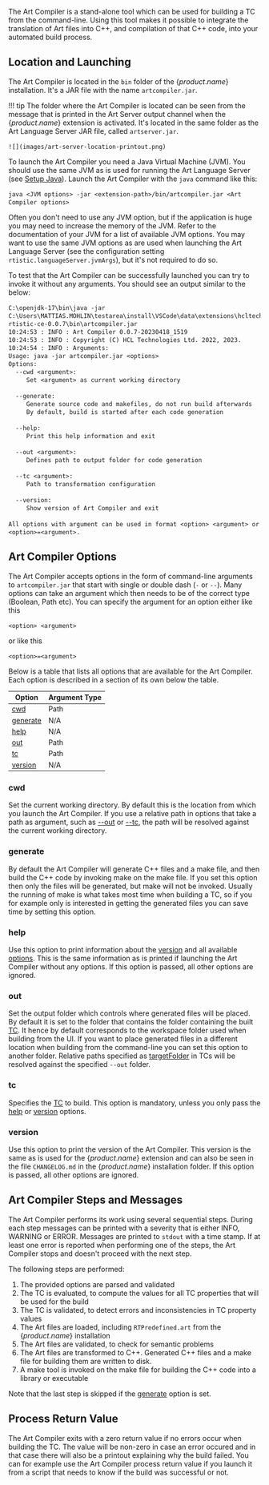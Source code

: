 The Art Compiler is a stand-alone tool which can be used for building a TC from the command-line. Using this tool makes it possible to integrate the translation of Art files into C++, and compilation of that C++ code, into your automated build process.

## Location and Launching
The Art Compiler is located in the `bin` folder of the {$product.name$} installation. It's a JAR file with the name `artcompiler.jar`.

!!! tip 
    The folder where the Art Compiler is located can be seen from the message that is printed in the Art Server output channel when the {$product.name$} extension is activated. It's located in the same folder as the Art Language Server JAR file, called `artserver.jar`.
    
    ![](images/art-server-location-printout.png)

To launch the Art Compiler you need a Java Virtual Machine (JVM). You should use the same JVM as is used for running the Art Language Server (see [Setup Java](../installing.md#setup-java)). Launch the Art Compiler with the `java` command like this:

```
java <JVM options> -jar <extension-path>/bin/artcompiler.jar <Art Compiler options>
```

Often you don't need to use any JVM option, but if the application is huge you may need to increase the memory of the JVM. Refer to the documentation of your JVM for a list of available JVM options. You may want to use the same JVM options as are used when launching the Art Language Server (see the configuration setting `rtistic.languageServer.jvmArgs`), but it's not required to do so.

To test that the Art Compiler can be successfully launched you can try to invoke it without any arguments. You should see an output similar to the below:

```
C:\openjdk-17\bin\java -jar C:\Users\MATTIAS.MOHLIN\testarea\install\VSCode\data\extensions\hcltechnologies.hcl-rtistic-ce-0.0.7\bin\artcompiler.jar
10:24:53 : INFO : Art Compiler 0.0.7-20230418_1519
10:24:53 : INFO : Copyright (C) HCL Technologies Ltd. 2022, 2023.
10:24:54 : INFO : Arguments:
Usage: java -jar artcompiler.jar <options>
Options:
  --cwd <argument>:
     Set <argument> as current working directory

  --generate:
     Generate source code and makefiles, do not run build afterwards
     By default, build is started after each code generation

  --help:
     Print this help information and exit

  --out <argument>:
     Defines path to output folder for code generation

  --tc <argument>:
     Path to transformation configuration

  --version:
     Show version of Art Compiler and exit

All options with argument can be used in format <option> <argument> or <option>=<argument>.
```

## Art Compiler Options
The Art Compiler accepts options in the form of command-line arguments to `artcompiler.jar` that start with single or double dash (`-` or `--`). Many options can take an argument which then needs to be of the correct type (Boolean, Path etc). You can specify the argument for an option either like this
```
<option> <argument>
```
or like this
```
<option>=<argument>
```

Below is a table that lists all options that are available for the Art Compiler. Each option is described in a section of its own below the table.

<p id="art_compiler_options"/>

| Option | Argument Type | 
|----------|:-------------|
| [cwd](#cwd) | Path 
| [generate](#generate) | N/A 
| [help](#help) | N/A 
| [out](#out) | Path 
| [tc](#tc) | Path 
| [version](#version) | N/A 

### cwd
Set the current working directory. By default this is the location from which you launch the Art Compiler. If you use a relative path in options that take a path as argument, such as [--out](#out) or [--tc](#tc), the path will be resolved against the current working directory. 

### generate
By default the Art Compiler will generate C++ files and a make file, and then build the C++ code by invoking make on the make file. If you set this option then only the files will be generated, but make will not be invoked. Usually the running of make is what takes most time when building a TC, so if you for example only is interested in getting the generated files you can save time by setting this option.

### help
Use this option to print information about the [version](#version) and all available [options](#art-compiler-options). This is the same information as is printed if launching the Art Compiler without any options. If this option is passed, all other options are ignored.

### out
Set the output folder which controls where generated files will be placed. By default it is set to the folder that contains the folder containing the built [TC](#tc). It hence by default corresponds to the workspace folder used when building from the UI. If you want to place generated files in a different location when building from the command-line you can set this option to another folder. Relative paths specified as [targetFolder](transformation-configurations.md#targetfolder) in TCs will be resolved against the specified `--out` folder.

### tc
Specifies the [TC](transformation-configurations.md) to build. This option is mandatory, unless you only pass the [help](#help) or [version](#version) options.

### version
Use this option to print the version of the Art Compiler. This version is the same as is used for the {$product.name$} extension and can also be seen in the file `CHANGELOG.md` in the {$product.name$} installation folder. If this option is passed, all other options are ignored.

## Art Compiler Steps and Messages
The Art Compiler performs its work using several sequential steps. During each step messages can be printed with a severity that is either INFO, WARNING or ERROR. Messages are printed to `stdout` with a time stamp. If at least one error is reported when performing one of the steps, the Art Compiler stops and doesn't proceed with the next step.

The following steps are performed:

1. The provided options are parsed and validated
2. The TC is evaluated, to compute the values for all TC properties that will be used for the build
3. The TC is validated, to detect errors and inconsistencies in TC property values
4. The Art files are loaded, including `RTPredefined.art` from the {$product.name$} installation
5. The Art files are validated, to check for semantic problems
6. The Art files are transformed to C++. Generated C++ files and a make file for building them are written to disk.
7. A make tool is invoked on the make file for building the C++ code into a library or executable

Note that the last step is skipped if the [generate](#generate) option is set.

## Process Return Value
The Art Compiler exits with a zero return value if no errors occur when building the TC. The value will be non-zero in case an error occured and in that case there will also be a printout explaining why the build failed. You can for example use the Art Compiler process return value if you launch it from a script that needs to know if the build was successful or not.